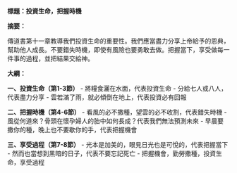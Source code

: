 **標題：投資生命，把握時機**

**摘要：**

傳道書第十一章教導我們投資生命的重要性。我們應當盡力分享上帝給予的恩典，幫助他人成長。不要錯失時機，即使有風險也要勇敢去做。把握當下，享受做每一件事的過程，並把結果交給神。

**大綱：**

**一、投資生命（第1-3節）**
    - 將糧食灑在水面，代表投資生命
    - 分給七人或八人，代表盡力分享
    - 雲若滿了雨，就必傾倒在地上，代表投資必有回報

**二、把握時機（第4-6節）**
    - 看風的必不撒種，望雲的必不收割，代表錯失時機
    - 風從何道來？骨頭在懷孕婦人的胎中如何長成？代表我們無法預測未來
    - 早晨要撒你的種，晚上也不要歇你的手，代表把握機會

**三、享受過程（第7-8節）**
    - 光本是加美的，眼見日光也是可悅的，代表把握當下
    - 然而也當想到黑暗的日子，代表不要忘記死亡
    - 把握機會，勤勞撒種，投資生命，享受過程